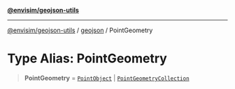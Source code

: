 [**@envisim/geojson-utils**](../../README.md)

---

[@envisim/geojson-utils]() / [geojson](../README.md) / PointGeometry

# Type Alias: PointGeometry

> **PointGeometry** = [`PointObject`](PointObject.md) \| [`PointGeometryCollection`](PointGeometryCollection.md)
